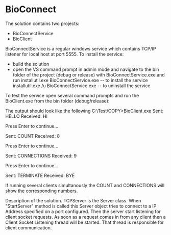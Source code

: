 # BioConnect
The solution contains two projects:

- BioConnectService
- BioClient

BioConnectService is a regular windows service which contains TCP/IP listener for local host at port 5555.
To install the service:

- build the solution 
- open the VS command prompt in admin mode and navigate to the bin folder of the project (debug or release) with
  BioConnectService.exe and run
     installutil.exe BioConnectService.exe -- to install the service
     installutil.exe /u BioConnectService.exe -- to uninstall the service

To test the service open several command prompts and run the BioClient.exe from the bin folder (debug/release):

The output should look like the following 
C:\Test\COPY>BioClient.exe
Sent: HELLO
Received: HI

 Press Enter to continue...
 

Sent: COUNT
Received: 8

 Press Enter to continue...
 
Sent: CONNECTIONS
Received: 9

 Press Enter to continue...
 

Sent: TERMINATE
Received: BYE

If running several clients simultanously the COUNT and CONNECTIONS will show the corresponding numbers.

Description of the solution.
TCPServer is the Server class. When "StartServer" method is called  this Server object tries to connect to a IP Address specified on a port configured. Then the server start listening for client socket requests. As soon as a request comes in from any client then a Client Socket Listening thread will be started. That thread is responsible for client communication.

